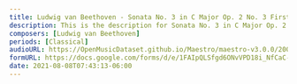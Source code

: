 ```yaml
---
title: Ludwig van Beethoven - Sonata No. 3 in C Major Op. 2 No. 3 First Movement (1)
description: This is the description for Sonata No. 3 in C Major Op. 2 No. 3 First Movement by Ludwig van Beethoven
composers: [Ludwig van Beethoven]
periods: [Classical]
audioURL: https://OpenMusicDataset.github.io/Maestro/maestro-v3.0.0/2008/MIDI-Unprocessed_10_R1_2008_01-04_ORIG_MID--AUDIO_10_R1_2008_wav--2.midi
formURL: https://docs.google.com/forms/d/e/1FAIpQLSfgd6ONvVPD18i_NfCaC-mQhUFsQQRYOzI5K0eUKi0lZ7s9lQ/viewform
date: 2021-08-08T07:43:13-06:00
---
```

